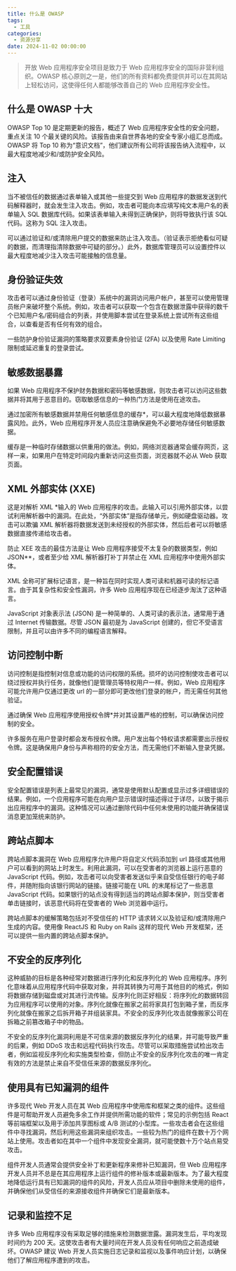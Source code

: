 ```yaml
---
title: 什么是 OWASP
tags:
  - 工具
categories:
  - 资源分享
date: 2024-11-02 00:00:00
---
```


> 开放 Web 应用程序安全项目是致力于 Web 应用程序安全的国际非营利组织。OWASP 核心原则之一是，他们的所有资料都免费提供并可以在其网站上轻松访问，这使得任何人都能够改善自己的 Web 应用程序安全性。

<!-- more -->

## 什么是 OWASP 十大

OWASP Top 10 是定期更新的报告，概述了 Web 应用程序安全性的安全问题，重点关注 10 个最关键的风险。该报告由来自世界各地的安全专家小组汇总而成。OWASP 将 Top 10 称为“意识文档”，他们建议所有公司将该报告纳入流程中，以最大程度地减少和/或防护安全风险。

## 注入

当不被信任的数据通过表单输入或其他一些提交到 Web 应用程序的数据发送到代码解释器时，就会发生注入攻击。例如，攻击者可能向本应填写纯文本用户名的表单输入 SQL 数据库代码。如果该表单输入未得到正确保护，则将导致执行该 SQL 代码。这称为 SQL 注入攻击。

可以通过验证和/或清除用户提交的数据来防止注入攻击。（验证表示拒绝看似可疑的数据，而清理指清除数据中可疑的部分。）此外，数据库管理员可以设置控件以最大程度地减少注入攻击可能接触的信息量。

## 身份验证失效

攻击者可以通过身份验证（登录）系统中的漏洞访问用户帐户，甚至可以使用管理员帐户来破坏整个系统。例如，攻击者可以获取一个包含在数据泄露中获得的数千个已知用户名/密码组合的列表，并使用脚本尝试在登录系统上尝试所有这些组合，以查看是否有任何有效的组合。

一些防护身份验证漏洞的策略要求双要素身份验证 (2FA) 以及使用 Rate Limiting 限制或延迟重复的登录尝试。

## 敏感数据暴露

如果 Web 应用程序不保护财务数据和密码等敏感数据，则攻击者可以访问这些数据并将其用于恶意目的。窃取敏感信息的一种热门方法是使用在途攻击。

通过加密所有敏感数据并禁用任何敏感信息的缓存*，可以最大程度地降低数据暴露风险。此外，Web 应用程序开发人员应注意确保避免不必要地存储任何敏感数据。

缓存是一种临时存储数据以供重用的做法。例如，网络浏览器通常会缓存网页，这样一来，如果用户在特定时间段内重新访问这些页面，浏览器就不必从 Web 获取页面。

## XML 外部实体 (XXE)

这是对解析 XML *输入的 Web 应用程序的攻击。此输入可以引用外部实体，以尝试利用解析器中的漏洞。在此处，“外部实体”是指存储单元，例如硬盘驱动器。攻击可以欺骗 XML 解析器将数据发送到未经授权的外部实体，然后后者可以将敏感数据直接传递给攻击者。

防止 XEE 攻击的最佳方法是让 Web 应用程序接受不太复杂的数据类型，例如 JSON**，或者至少给 XML 解析器打补丁并禁止在 XML 应用程序中使用外部实体。

XML 全称可扩展标记语言，是一种旨在同时实现人类可读和机器可读的标记语言。由于其复杂性和安全性漏洞，许多 Web 应用程序现在已经逐步淘汰了这种语言。

JavaScript 对象表示法 (JSON) 是一种简单的、人类可读的表示法，通常用于通过 Internet 传输数据。尽管 JSON 最初是为 JavaScript 创建的，但它不受语言限制，并且可以由许多不同的编程语言解释。

## 访问控制中断

访问控制是指控制对信息或功能的访问权限的系统。损坏的访问控制使攻击者可以绕过授权并执行任务，就像他们是管理员等特权用户一样。例如，Web 应用程序可能允许用户仅通过更改 url 的一部分即可更改他们登录的帐户，而无需任何其他验证。

通过确保 Web 应用程序使用授权令牌*并对其设置严格的控制，可以确保访问控制的安全。

许多服务在用户登录时都会发布授权令牌。用户发出每个特权请求都需要出示授权令牌。这是确保用户身份与声称相符的安全方法，而无需他们不断输入登录凭据。

## 安全配置错误

安全配置错误是列表上最常见的漏洞，通常是使用默认配置或显示过多详细错误的结果。例如，一个应用程序可能在向用户显示错误时描述得过于详尽，以致于揭示出应用程序中的漏洞。这种情况可以通过删除代码中任何未使用的功能并确保错误消息更加笼统来防护。

## 跨站点脚本

跨站点脚本漏洞在 Web 应用程序允许用户将自定义代码添加到 url 路径或其他用户可以看到的网站上时发生。利用此漏洞，可以在受害者的浏览器上运行恶意的 JavaScript 代码。例如，攻击者可以向受害者发送似乎来自受信任银行的电子邮件，并随附指向该银行网站的链接。链接可能在 URL 的末尾标记了一些恶意 JavaScript 代码。如果银行的站点没有得到适当的跨站点脚本保护，则当受害者单击链接时，该恶意代码将在受害者的 Web 浏览器中运行。

跨站点脚本的缓解策略包括对不受信任的 HTTP 请求转义以及验证和/或清除用户生成的内容。使用像 ReactJS 和 Ruby on Rails 这样的现代 Web 开发框架，还可以提供一些内置的跨站点脚本保护。

## 不安全的反序列化

这种威胁的目标是各种经常对数据进行序列化和反序列化的 Web 应用程序。序列化意味着从应用程序代码中获取对象，并将其转换为可用于其他目的的格式，例如将数据存储到磁盘或对其进行流传输。反序列化则正好相反：将序列化的数据转回为应用程序可以使用的对象。序列化就像在搬家之前将家具打包到箱子里，而反序列化就像在搬家之后拆开箱子并组装家具。不安全的反序列化攻击就像搬家公司在拆箱之前篡改箱子中的物品。

不安全的反序列化漏洞利用是不可信来源的数据反序列化的结果，并可能导致严重的后果，例如 DDoS 攻击和远程代码执行攻击。尽管可以采取措施尝试检出攻击者，例如监视反序列化和实施类型检查，但防止不安全的反序列化攻击的唯一肯定有效的方法是禁止来自不受信任来源的数据反序列化。

## 使用具有已知漏洞的组件

许多现代 Web 开发人员在其 Web 应用程序中使用库和框架之类的组件。这些组件是可帮助开发人员避免多余工作并提供所需功能的软件；常见的示例包括 React 等前端框架以及用于添加共享图标或 A/B 测试的小型库。一些攻击者会在这些组件中寻找漏洞，然后利用这些漏洞来组织攻击。一些较为热门的组件在数十万个网站上使用。攻击者如在其中一个组件中发现安全漏洞，就可能使数十万个站点易受攻击。

组件开发人员通常会提供安全补丁和更新程序来修补已知漏洞，但 Web 应用程序开发人员并不总是在其应用程序上运行组件的修补版本或最新版本。为了最大程度地降低运行具有已知漏洞的组件的风险，开发人员应从项目中删除未使用的组件，并确保他们从受信任的来源接收组件并确保它们是最新版本。

## 记录和监控不足

许多 Web 应用程序没有采取足够的措施来检测数据泄露。漏洞发生后，平均发现时间约为 200 天。这使攻击者有大量时间在开发人员没有任何响应之前造成破坏。OWASP 建议 Web 开发人员实施日志记录和监视以及事件响应计划，以确保他们了解应用程序遭到的攻击。
